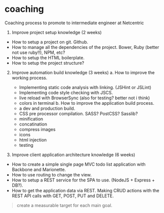 # coaching
Coaching process to promote to intermediate engineer at Netcentric

1. Improve project setup knowledge (2 weeks)
  * How to setup a project on git. Github.
  * How to manage all the dependencies of the project. Bower, Ruby (better not use ruby!!), NPM, etc?
  * How to setup the HTML boilerplate.
  * How to setup the project structure?

2. Improve automation build knowledge (3 weeks)
  a. How to improve the working process.
    * Implementing static code analysis with linking. (JSHint or JSLint)
    * Implementing code style checking with JSCS.
    * live reload with BrowserSync (also for testing? better not i think)
    * colors in terminal
  b. How to improve the application build process.
    * a dev and production build.
    * CSS pre processor compilation. SASS? PostCSS? Sasslib?
    * minification
    * concatination
    * compress images
    * icons
    * html injection
    * testing

3. Improve client application architecture knowledge (6 weeks)
  * How to create a simple single page MVC todo list application with Backbone and Marionette.
  * How to use routing to change the view.
  * How to setup a REST service for the SPA to use. (NodeJS + Express + DB?).
  * How to get the application data via REST. Making CRUD actions with the REST API calls with GET, POST, PUT and DELETE.

> create a measurable target for each main goal.
